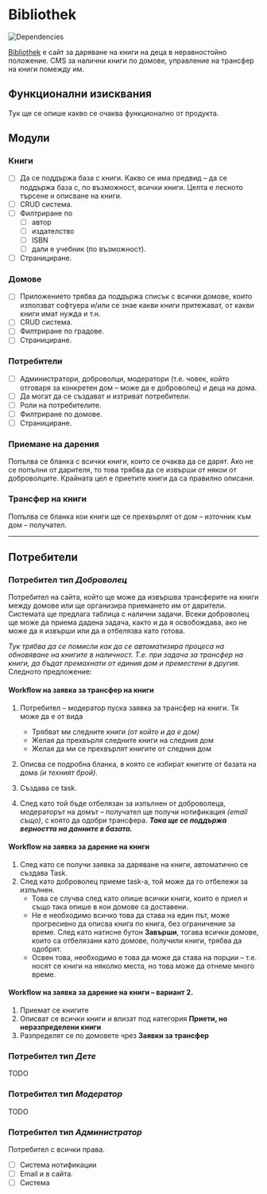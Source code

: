 # Bibliothek

![Dependencies](https://david-dm.org/PaperJamTeam/bibliothek.svg)

[Bibliothek](#) e сайт за даряване на книги на деца в неравностойно положение. CMS за налични книги по домове,  управление на трансфер на книги помежду им.

## Функционални изисквания
Тук ще се опише какво се очаква функционално от продукта.

## Модули

### Книги
* [ ] Да се поддържа база с книги. Какво се има предвид – да се поддържа база с, по възможност, всички книги. Целта е лесното търсене и описване на книги.
* [ ] CRUD система.
* [ ] Филтриране по
	* [ ] автор
	* [ ] издателство
	* [ ] ISBN
	* [ ] дали е учебник (по възможност).
* [ ] Странициране.

### Домове
* [ ] Приложението трябва да поддържа списък с всички домове, които използват софтуера и/или се знае какви книги притежават, от какви книги имат нужда и т.н.
* [ ] CRUD система.
* [ ] Филтриране по градове.
* [ ] Странициране.

### Потребители
* [ ] Администратори, доброволци, модератори (т.е. човек, който отговаря за конкретен дом – може да е доброволец) и деца на дома.
* [ ] Да могат да се създават и изтриват потребители.
* [ ] Роли на потребителите.
* [ ] Филтриране по домове.
* [ ] Странициране.

### Приемане на дарения
Попълва се бланка с всички книги, които се очаква да се дарят. Ако не се попълни от дарителя, то това трябва да се извърши от някои от доброволците. Крайната цел е приетите книги да са правилно описани.

### Трансфер на книги
Попълва се бланка кои книги ще се прехвърлят от дом – източник към дом – получател.

-------

## Потребители

### Потребител тип _Доброволец_
Потребител на сайта, който ще може да извършва трансферите на книги между домове или ще организира приемането им от дарители.
Системата ще предлага таблица с налични задачи.
Всеки доброволец ще може да приема дадена задача, както и да я освобождава, ако не може да я извърши или да я отбелязва като готова.

_Тук трябва да се помисли как да се автоматизира процеса на обновяване на книгите в наличност. Т.е. при задача за трансфер на книги, да бъдат премахнати от единия дом и преместени в другия._
Следното предложение:

#### Workflow на заявка за трансфер на книги
1. Потребител – модератор пуска заявка за трансфер на книги. Тя може да е от вида

	* Трябват ми следните книги _(от който и да е дом)_
	* Желая да прехвърля следните книги на следния дом
	* Желая да ми се прехвърлят книгите от следния дом

2. Описва се подробна бланка, в която се избират книгите от базата на дома _(и техният брой)_.
3. Създава се task.
4. След като той бъде отбелязан за изпълнен от доброволеца, модераторът на домът – получател ще получи нотификация _*(email също)*_, с която да одобри трансфера. _**Така ще се поддържа верността на данните в базата.**_

#### Workflow на заявка за дарение на книги
1. След като се получи заявка за даряване на книги, автоматично се създава Task.
2. След като доброволец приеме task-a, той може да го отбележи за изпълнен.
	* Това се случва след като опише всички книги, които е приел и също така опише в кои домове са доставени.
	* Не е необходимо всичко това да става на един път, може прогресивно да описва книга по книга, без ограничение за време. След като натисне бутон **Завърши**, тогава всички домове, които са отбелязани като домове, получили книги, трябва да одобрят.
	* Освен това, необходимо е това да може да става на порции – т.е. носят се книги на няколко места, но това може да отнеме много време. 

#### Workflow на заявка за дарение на книги – вариант 2.
1. Приемат се книгите
2. Описват се всички книги и влизат под категория **Приети, но неразпределени книги**
3. Разпределят се по домовете чрез **Заявки за трансфер**

### Потребител тип _Дете_
TODO

### Потребител тип _Модератор_
TODO

### Потребител тип _Администратор_
Потребител с всички права.

* [ ] Система нотификации
* [ ] Email и в сайта.
* [ ] Система
